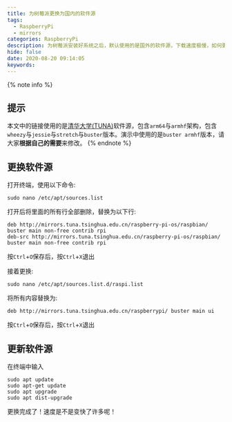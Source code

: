 ```yaml
---
title: 为树莓派更换为国内的软件源
tags:
  - RaspberryPi
  - mirrors
categories: RaspberryPi
description: 为树莓派安装好系统之后，默认使用的是国外的软件源，下载速度极慢，如何更换为国内的软件源呢？
hide: false
date: 2020-08-20 09:14:05
keywords:
---
```


{% note info %}

## 提示

本文中的链接使用的是[清华大学(TUNA)](https://mirrors.tuna.tsinghua.edu.cn/)软件源，包含`arm64`与`armhf`架构，包含`wheezy`与`jessie`与`stretch`与`buster`版本。演示中使用的是`buster armhf`版本，请大家**根据自己的需要**来修改。
{% endnote %}

## 更换软件源

打开终端，使用以下命令:

```shell
sudo nano /etc/apt/sources.list
```

打开后将里面的所有行全部删除，替换为以下行:

```text
deb http://mirrors.tuna.tsinghua.edu.cn/raspberry-pi-os/raspbian/ buster main non-free contrib rpi
deb-src http://mirrors.tuna.tsinghua.edu.cn/raspberry-pi-os/raspbian/ buster main non-free contrib rpi
```

按`Ctrl`+`O`保存后，按`Ctrl`+`X`退出

接着更换:

```shell
sudo nano /etc/apt/sources.list.d/raspi.list
```

将所有内容替换为:

```text
deb http://mirrors.tuna.tsinghua.edu.cn/raspberrypi/ buster main ui
```

按`Ctrl`+`O`保存后，按`Ctrl`+`X`退出

## 更新软件源

在终端中输入

```shell
sudo apt update
sudo apt-get update
sudo apt upgrade
sudo apt dist-upgrade
```

更换完成了！速度是不是变快了许多呢！
